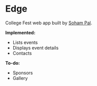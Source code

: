 # Edge

College Fest web app built by [Soham Pal](http://facebook.com/soham).

**Implemented:**
* Lists events
* Displays event details
* Contacts

**To-do:**
* Sponsors
* Gallery
